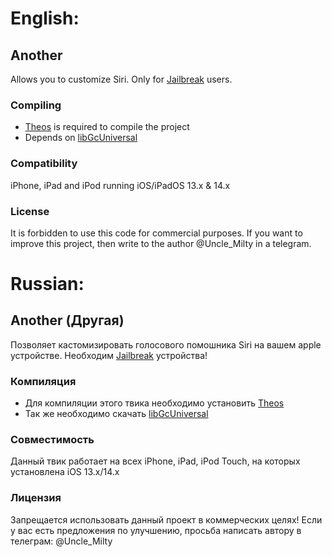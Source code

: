 
# English:

## Another
Allows you to customize Siri. Only for [Jailbreak](https://www.cydiafree.com) users.

### Compiling
  - [Theos](https://theos.dev/) is required to compile the project
  - Depends on [libGcUniversal](https://github.com/MrGcGamer/LibGcUniversalDocumentation)

### Compatibility
iPhone, iPad and iPod running iOS/iPadOS 13.x & 14.x

### License
It is forbidden to use this code for commercial purposes. 
If you want to improve this project, then write to the author @Uncle_Milty in a telegram.



# Russian:

## Another (Другая)
Позволяет кастомизировать голосового помошника Siri на вашем apple устройстве. Необходим [Jailbreak](https://www.cydiafree.com) устройства!

### Компиляция   
  - Для компиляции этого твика необходимо установить [Theos](https://theos.dev/)
  - Так же необходимо скачать [libGcUniversal](https://github.com/MrGcGamer/LibGcUniversalDocumentation)
    
### Совместимость
Данный твик работает на всех iPhone, iPad, iPod Touch, на которых установлена iOS 13.x/14.x

### Лицензия
Запрещается использовать данный проект в коммерческих целях!
Если у вас есть предложения по улучшению, просьба написать автору в телеграм: @Uncle_Milty
